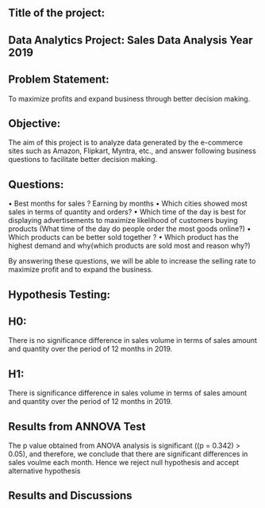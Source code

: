 Title of the project:
----
Data Analytics Project: Sales Data Analysis Year 2019
----

Problem Statement:
----
To maximize profits and expand business through better decision making.

Objective: 
----
The aim of this project is to analyze data generated by the e-commerce sites such as Amazon, Flipkart, Myntra, etc., and answer following business questions to facilitate better decision making.

Questions:
----
•	Best months for sales ? Earning by months
•	Which cities showed most sales in terms of quantity and orders?
• Which time of the day is best for displaying advertisements to maximize likelihood of customers buying products (What time of the day do people order the most goods online?)
• Which products can be better sold together ?
•	Which product has the highest demand and why(which products are sold most and reason why?)

By answering these questions, we will be able to increase the selling rate to maximize profit   and to expand the business.

Hypothesis Testing:
-----
  H0: 
  --
  There is no significance difference in sales volume in terms of sales amount and quantity over the period of 12 months in 2019.
  
  H1: 
  --
  There is significance difference in sales volume in terms of sales amount and quantity over the period of 12 months in 2019.

 Results from ANNOVA Test
 ---
  The p value obtained from ANOVA analysis is significant ((p = 0.342) > 0.05), and therefore, we conclude that there are significant differences in sales voulme each month. 
  Hence we reject null hypothesis and accept alternative hypothesis 

Results and Discussions
---
